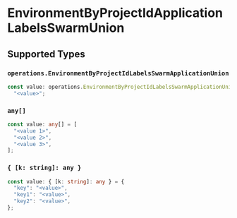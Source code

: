 # EnvironmentByProjectIdApplicationLabelsSwarmUnion


## Supported Types

### `operations.EnvironmentByProjectIdLabelsSwarmApplicationUnion`

```typescript
const value: operations.EnvironmentByProjectIdLabelsSwarmApplicationUnion =
  "<value>";
```

### `any[]`

```typescript
const value: any[] = [
  "<value 1>",
  "<value 2>",
  "<value 3>",
];
```

### `{ [k: string]: any }`

```typescript
const value: { [k: string]: any } = {
  "key": "<value>",
  "key1": "<value>",
  "key2": "<value>",
};
```

